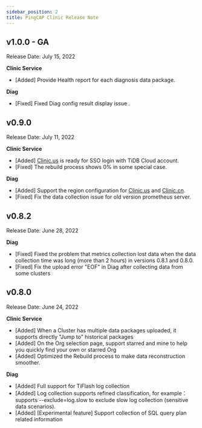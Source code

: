 ```yaml
---
sidebar_position: 2
title: PingCAP Clinic Release Note
---
```


## v1.0.0 - GA

Release Date: July 15, 2022

**Clinic Service**

- [Added] Provide Health report for each diagnosis data package. 

**Diag**

- [Fixed] Fixed Diag config result display issue .

## v0.9.0

Release Date: July 11, 2022

**Clinic Service**

- [Added] [Clinic.us](https://clinic.pingcap.com/) is ready for SSO login with TiDB Cloud account.
- [Fixed] The rebuild process shows 0% in some special case.

**Diag**

- [Added] Support the region configuration for [Clinic.us](https://clinic.pingcap.com/) and [Clinic.cn](https://clinic.pingcap.com.cn/).
- [Fixed] Fix the data collection issue for old version prometheus server.

## v0.8.2

Release Date: June 28, 2022

**Diag**

- [Fixed] Fixed the problem that metrics collection lost data when the data collection time was long (more than 2 hours) in versions 0.8.1 and 0.8.0.
- [Fixed] Fix the upload error "EOF"  in Diag after collecting data from some clusters

## v0.8.0

Release Date: June 24, 2022

**Clinic Service**

- [Added] When a Cluster has multiple data packages uploaded, it supports directly "Jump to" historical packages
- [Added] On the Org selection page, support starred and mine to help you quickly find your own or starred Org
- [Added] Optimized the Rebuild process to make data reconstruction smoother.

**Diag**
- [Added] Full support for TiFlash log collection
- [Added] Log collection supports refined classification, for example： supports --exclude=log.slow to exclude slow log collection (sensitive data scenarios).
- [Added] [Experimental feature] Support collection of SQL query plan related information